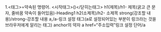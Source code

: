 

1.<태그>=약속된 명령어.
<시작태그>()</닫히는태그>
h1(제목)/h1- 제목(굵고 큰 문자, 줄바꿈 약속이 들어있음)-Heading1
h2(소제목)/h2- 소제목
strong(강조할 내용)/strong-강조할 내용
a,/a-링크 설정 태그(a로 설정되어있는 부분이 링크라는 것을 브라우저에게 알리는 태그) anchor의 약자
a href=“주소입력”링크 설정 단어/a
